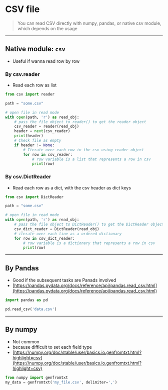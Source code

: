 # CSV file

> You can read CSV directly with numpy, pandas, or native csv module, which depends on the usage
> 

---

## Native module: `csv`

- Useful if wanna read row by row

### By csv.reader

- Read each row as list

```python
from csv import reader

path = "some.csv"

# open file in read mode
with open(path, 'r') as read_obj:
    # pass the file object to reader() to get the reader object
    csv_reader = reader(read_obj)
    header = next(csv_reader)
    print(header)
    # Check file as empty
    if header != None:
        # Iterate over each row in the csv using reader object
        for row in csv_reader:
            # row variable is a list that represents a row in csv
            print(row)
```

### By csv.DictReader

- Read each row as a dict, with the csv header as dict keys

```python
from csv import DictReader

path = "some.csv"

# open file in read mode
with open(path, 'r') as read_obj:
    # pass the file object to DictReader() to get the DictReader object
    csv_dict_reader = DictReader(read_obj)
    # iterate over each line as a ordered dictionary
    for row in csv_dict_reader:
        # row variable is a dictionary that represents a row in csv
        print(row)
```

---

## By Pandas

- Good if the subsequent tasks are Panads involved
- [https://pandas.pydata.org/docs/reference/api/pandas.read_csv.html](https://pandas.pydata.org/docs/reference/api/pandas.read_csv.html)

```python
import pandas as pd

pd.read_csv('data.csv')
```

---

## By numpy

- Not common
- because difficult to set each field type
- [https://numpy.org/doc/stable/user/basics.io.genfromtxt.html?highlight=csv](https://numpy.org/doc/stable/user/basics.io.genfromtxt.html?highlight=csv)

```python
from numpy import genfromtxt
my_data = genfromtxt('my_file.csv', delimiter=',')
```